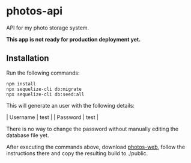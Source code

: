 # photos-api

API for my photo storage system.

**This app is not ready for production deployment yet.**

## Installation

Run the following commands:

```
npm install
npx sequelize-cli db:migrate
npx sequelize-cli db:seed:all
```

This will generate an user with the following details:

| Username | test |
| Password | test |

There is no way to change the password without manually editing the database file yet.

After executing the commands above, download [photos-web](https://github.com/mat-sz/photos-web), follow the instructions there and copy the resulting build to ./public.